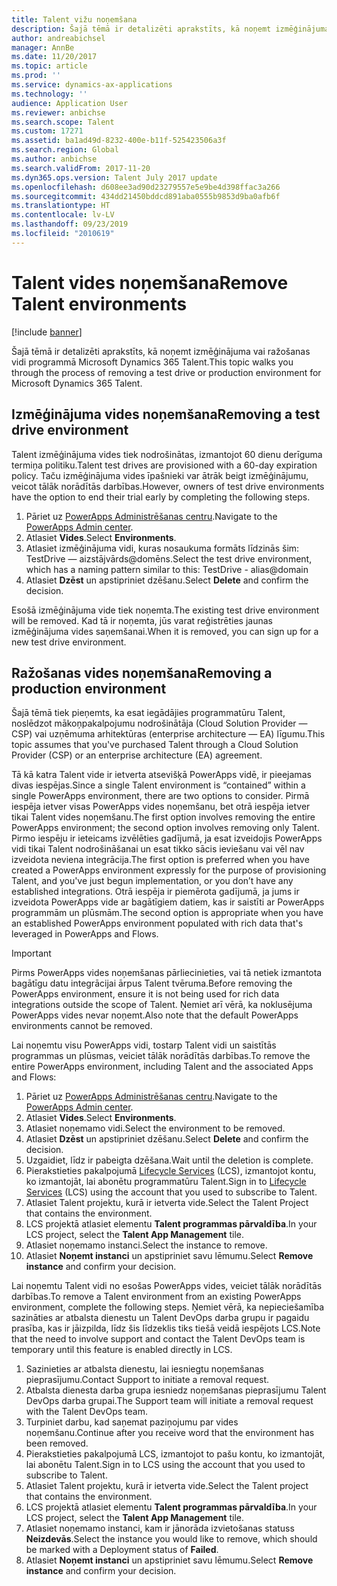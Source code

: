 ```yaml
---
title: Talent vižu noņemšana
description: Šajā tēmā ir detalizēti aprakstīts, kā noņemt izmēģinājuma vai ražošanas vidi programmā Microsoft Dynamics 365 Talent.
author: andreabichsel
manager: AnnBe
ms.date: 11/20/2017
ms.topic: article
ms.prod: ''
ms.service: dynamics-ax-applications
ms.technology: ''
audience: Application User
ms.reviewer: anbichse
ms.search.scope: Talent
ms.custom: 17271
ms.assetid: ba1ad49d-8232-400e-b11f-525423506a3f
ms.search.region: Global
ms.author: anbichse
ms.search.validFrom: 2017-11-20
ms.dyn365.ops.version: Talent July 2017 update
ms.openlocfilehash: d608ee3ad90d23279557e5e9be4d398ffac3a266
ms.sourcegitcommit: 434dd21450bddcd891aba0555b9853d9ba0afb6f
ms.translationtype: HT
ms.contentlocale: lv-LV
ms.lasthandoff: 09/23/2019
ms.locfileid: "2010619"
---
```

# <a name="remove-talent-environments"></a><span data-ttu-id="0b4f8-103">Talent vides noņemšana</span><span class="sxs-lookup"><span data-stu-id="0b4f8-103">Remove Talent environments</span></span>

[!include [banner](includes/banner.md)]

<span data-ttu-id="0b4f8-104">Šajā tēmā ir detalizēti aprakstīts, kā noņemt izmēģinājuma vai ražošanas vidi programmā Microsoft Dynamics 365 Talent.</span><span class="sxs-lookup"><span data-stu-id="0b4f8-104">This topic walks you through the process of removing a test drive or production environment for Microsoft Dynamics 365 Talent.</span></span>

## <a name="removing-a-test-drive-environment"></a><span data-ttu-id="0b4f8-105">Izmēģinājuma vides noņemšana</span><span class="sxs-lookup"><span data-stu-id="0b4f8-105">Removing a test drive environment</span></span>

<span data-ttu-id="0b4f8-106">Talent izmēģinājuma vides tiek nodrošinātas, izmantojot 60 dienu derīguma termiņa politiku.</span><span class="sxs-lookup"><span data-stu-id="0b4f8-106">Talent test drives are provisioned with a 60-day expiration policy.</span></span> <span data-ttu-id="0b4f8-107">Taču izmēģinājuma vides īpašnieki var ātrāk beigt izmēģinājumu, veicot tālāk norādītās darbības.</span><span class="sxs-lookup"><span data-stu-id="0b4f8-107">However, owners of test drive environments have the option to end their trial early by completing the following steps.</span></span> 

1. <span data-ttu-id="0b4f8-108">Pāriet uz [PowerApps Administrēšanas centru](https://admin.businessplatform.microsoft.com/).</span><span class="sxs-lookup"><span data-stu-id="0b4f8-108">Navigate to the [PowerApps Admin center](https://admin.businessplatform.microsoft.com/).</span></span>
2. <span data-ttu-id="0b4f8-109">Atlasiet **Vides**.</span><span class="sxs-lookup"><span data-stu-id="0b4f8-109">Select **Environments**.</span></span>
3. <span data-ttu-id="0b4f8-110">Atlasiet izmēģinājuma vidi, kuras nosaukuma formāts līdzinās šim: TestDrive — aizstājvārds@domēns.</span><span class="sxs-lookup"><span data-stu-id="0b4f8-110">Select the test drive environment, which has a naming pattern similar to this: TestDrive - alias@domain</span></span>
4. <span data-ttu-id="0b4f8-111">Atlasiet **Dzēst** un apstipriniet dzēšanu.</span><span class="sxs-lookup"><span data-stu-id="0b4f8-111">Select **Delete** and confirm the decision.</span></span> 

<span data-ttu-id="0b4f8-112">Esošā izmēģinājuma vide tiek noņemta.</span><span class="sxs-lookup"><span data-stu-id="0b4f8-112">The existing test drive environment will be removed.</span></span> <span data-ttu-id="0b4f8-113">Kad tā ir noņemta, jūs varat reģistrēties jaunas izmēģinājuma vides saņemšanai.</span><span class="sxs-lookup"><span data-stu-id="0b4f8-113">When it is removed, you can sign up for a new test drive environment.</span></span> 

## <a name="removing-a-production-environment"></a><span data-ttu-id="0b4f8-114">Ražošanas vides noņemšana</span><span class="sxs-lookup"><span data-stu-id="0b4f8-114">Removing a production environment</span></span>

<span data-ttu-id="0b4f8-115">Šajā tēmā tiek pieņemts, ka esat iegādājies programmatūru Talent, noslēdzot mākoņpakalpojumu nodrošinātāja (Cloud Solution Provider — CSP) vai uzņēmuma arhitektūras (enterprise architecture — EA) līgumu.</span><span class="sxs-lookup"><span data-stu-id="0b4f8-115">This topic assumes that you've purchased Talent through a Cloud Solution Provider (CSP) or an enterprise architecture (EA) agreement.</span></span> 

<span data-ttu-id="0b4f8-116">Tā kā katra Talent vide ir ietverta atsevišķā PowerApps vidē, ir pieejamas divas iespējas.</span><span class="sxs-lookup"><span data-stu-id="0b4f8-116">Since a single Talent environment is “contained” within a single PowerApps environment, there are two options to consider.</span></span> <span data-ttu-id="0b4f8-117">Pirmā iespēja ietver visas PowerApps vides noņemšanu, bet otrā iespēja ietver tikai Talent vides noņemšanu.</span><span class="sxs-lookup"><span data-stu-id="0b4f8-117">The first option involves removing the entire PowerApps environment; the second option involves removing only Talent.</span></span> <span data-ttu-id="0b4f8-118">Pirmo iespēju ir ieteicams izvēlēties gadījumā, ja esat izveidojis PowerApps vidi tikai Talent nodrošināšanai un esat tikko sācis ieviešanu vai vēl nav izveidota neviena integrācija.</span><span class="sxs-lookup"><span data-stu-id="0b4f8-118">The first option is preferred when you have created a PowerApps environment expressly for the purpose of provisioning Talent, and you've just begun implementation, or you don’t have any established integrations.</span></span> <span data-ttu-id="0b4f8-119">Otrā iespēja ir piemērota gadījumā, ja jums ir izveidota PowerApps vide ar bagātīgiem datiem, kas ir saistīti ar PowerApps programmām un plūsmām.</span><span class="sxs-lookup"><span data-stu-id="0b4f8-119">The second option is appropriate when you have an established PowerApps environment populated with rich data that's leveraged in PowerApps and Flows.</span></span>

> [!Important]
> <span data-ttu-id="0b4f8-120">Pirms PowerApps vides noņemšanas pārliecinieties, vai tā netiek izmantota bagātīgu datu integrācijai ārpus Talent tvēruma.</span><span class="sxs-lookup"><span data-stu-id="0b4f8-120">Before removing the PowerApps environment, ensure it is not being used for rich data integrations outside the scope of Talent.</span></span> <span data-ttu-id="0b4f8-121">Ņemiet arī vērā, ka noklusējuma PowerApps vides nevar noņemt.</span><span class="sxs-lookup"><span data-stu-id="0b4f8-121">Also note that the default PowerApps environments cannot be removed.</span></span> 

<span data-ttu-id="0b4f8-122">Lai noņemtu visu PowerApps vidi, tostarp Talent vidi un saistītās programmas un plūsmas, veiciet tālāk norādītās darbības.</span><span class="sxs-lookup"><span data-stu-id="0b4f8-122">To remove the entire PowerApps environment, including Talent and the associated Apps and Flows:</span></span>

1. <span data-ttu-id="0b4f8-123">Pāriet uz [PowerApps Administrēšanas centru](https://admin.businessplatform.microsoft.com/).</span><span class="sxs-lookup"><span data-stu-id="0b4f8-123">Navigate to the [PowerApps Admin center](https://admin.businessplatform.microsoft.com/).</span></span>
2. <span data-ttu-id="0b4f8-124">Atlasiet **Vides**.</span><span class="sxs-lookup"><span data-stu-id="0b4f8-124">Select **Environments**.</span></span>
3. <span data-ttu-id="0b4f8-125">Atlasiet noņemamo vidi.</span><span class="sxs-lookup"><span data-stu-id="0b4f8-125">Select the environment to be removed.</span></span>
4. <span data-ttu-id="0b4f8-126">Atlasiet **Dzēst** un apstipriniet dzēšanu.</span><span class="sxs-lookup"><span data-stu-id="0b4f8-126">Select **Delete** and confirm the decision.</span></span> 
5. <span data-ttu-id="0b4f8-127">Uzgaidiet, līdz ir pabeigta dzēšana.</span><span class="sxs-lookup"><span data-stu-id="0b4f8-127">Wait until the deletion is complete.</span></span>
6. <span data-ttu-id="0b4f8-128">Pierakstieties pakalpojumā [Lifecycle Services](https://lcs.dynamics.com/Logon/Index) (LCS), izmantojot kontu, ko izmantojāt, lai abonētu programmatūru Talent.</span><span class="sxs-lookup"><span data-stu-id="0b4f8-128">Sign in to [Lifecycle Services](https://lcs.dynamics.com/Logon/Index) (LCS) using the account that you used to subscribe to Talent.</span></span> 
7. <span data-ttu-id="0b4f8-129">Atlasiet Talent projektu, kurā ir ietverta vide.</span><span class="sxs-lookup"><span data-stu-id="0b4f8-129">Select the Talent Project that contains the environment.</span></span> 
8. <span data-ttu-id="0b4f8-130">LCS projektā atlasiet elementu **Talent programmas pārvaldība**.</span><span class="sxs-lookup"><span data-stu-id="0b4f8-130">In your LCS project, select the **Talent App Management** tile.</span></span> 
9. <span data-ttu-id="0b4f8-131">Atlasiet noņemamo instanci.</span><span class="sxs-lookup"><span data-stu-id="0b4f8-131">Select the instance to remove.</span></span> 
10. <span data-ttu-id="0b4f8-132">Atlasiet **Noņemt instanci** un apstipriniet savu lēmumu.</span><span class="sxs-lookup"><span data-stu-id="0b4f8-132">Select **Remove instance** and confirm your decision.</span></span>  

<span data-ttu-id="0b4f8-133">Lai noņemtu Talent vidi no esošas PowerApps vides, veiciet tālāk norādītās darbības.</span><span class="sxs-lookup"><span data-stu-id="0b4f8-133">To remove a Talent environment from an existing PowerApps environment, complete the following steps.</span></span> <span data-ttu-id="0b4f8-134">Ņemiet vērā, ka nepieciešamība sazināties ar atbalsta dienestu un Talent DevOps darba grupu ir pagaidu prasība, kas ir jāizpilda, līdz šis līdzeklis tiks tiešā veidā iespējots LCS.</span><span class="sxs-lookup"><span data-stu-id="0b4f8-134">Note that the need to involve support and contact the Talent DevOps team is temporary until this feature is enabled directly in LCS.</span></span>

1. <span data-ttu-id="0b4f8-135">Sazinieties ar atbalsta dienestu, lai iesniegtu noņemšanas pieprasījumu.</span><span class="sxs-lookup"><span data-stu-id="0b4f8-135">Contact Support to initiate a removal request.</span></span>
2. <span data-ttu-id="0b4f8-136">Atbalsta dienesta darba grupa iesniedz noņemšanas pieprasījumu Talent DevOps darba grupai.</span><span class="sxs-lookup"><span data-stu-id="0b4f8-136">The Support team will initiate a removal request with the Talent DevOps team.</span></span> 
3. <span data-ttu-id="0b4f8-137">Turpiniet darbu, kad saņemat paziņojumu par vides noņemšanu.</span><span class="sxs-lookup"><span data-stu-id="0b4f8-137">Continue after you receive word that the environment has been removed.</span></span>
4.  <span data-ttu-id="0b4f8-138">Pierakstieties pakalpojumā LCS, izmantojot to pašu kontu, ko izmantojāt, lai abonētu Talent.</span><span class="sxs-lookup"><span data-stu-id="0b4f8-138">Sign in to LCS using the account that you used to subscribe to Talent.</span></span> 
5. <span data-ttu-id="0b4f8-139">Atlasiet Talent projektu, kurā ir ietverta vide.</span><span class="sxs-lookup"><span data-stu-id="0b4f8-139">Select the Talent project that contains the environment.</span></span> 
6. <span data-ttu-id="0b4f8-140">LCS projektā atlasiet elementu **Talent programmas pārvaldība**.</span><span class="sxs-lookup"><span data-stu-id="0b4f8-140">In your LCS project, select the **Talent App Management** tile.</span></span> 
7. <span data-ttu-id="0b4f8-141">Atlasiet noņemamo instanci, kam ir jānorāda izvietošanas statuss **Neizdevās**.</span><span class="sxs-lookup"><span data-stu-id="0b4f8-141">Select the instance you would like to remove, which should be marked with a Deployment status of **Failed**.</span></span>
8. <span data-ttu-id="0b4f8-142">Atlasiet **Noņemt instanci** un apstipriniet savu lēmumu.</span><span class="sxs-lookup"><span data-stu-id="0b4f8-142">Select **Remove instance** and confirm your decision.</span></span> 

